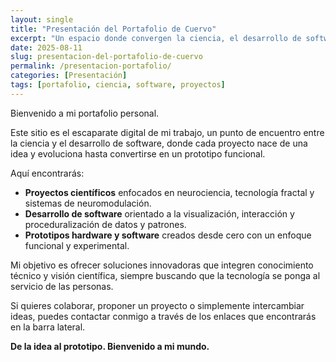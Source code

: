 ```yaml
---
layout: single
title: "Presentación del Portafolio de Cuervo"
excerpt: "Un espacio donde convergen la ciencia, el desarrollo de software y la creación de prototipos funcionales."
date: 2025-08-11
slug: presentacion-del-portafolio-de-cuervo
permalink: /presentacion-portafolio/
categories: [Presentación]
tags: [portafolio, ciencia, software, proyectos]
---
```


Bienvenido a mi portafolio personal.

Este sitio es el escaparate digital de mi trabajo, un punto de encuentro entre la ciencia y el desarrollo de software, donde cada proyecto nace de una idea y evoluciona hasta convertirse en un prototipo funcional.

Aquí encontrarás:
- **Proyectos científicos** enfocados en neurociencia, tecnología fractal y sistemas de neuromodulación.
- **Desarrollo de software** orientado a la visualización, interacción y proceduralización de datos y patrones.
- **Prototipos hardware y software** creados desde cero con un enfoque funcional y experimental.

Mi objetivo es ofrecer soluciones innovadoras que integren conocimiento técnico y visión científica, siempre buscando que la tecnología se ponga al servicio de las personas.

Si quieres colaborar, proponer un proyecto o simplemente intercambiar ideas, puedes contactar conmigo a través de los enlaces que encontrarás en la barra lateral.

**De la idea al prototipo. Bienvenido a mi mundo.**
